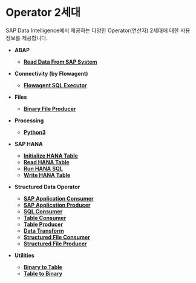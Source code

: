 Operator 2세대
===
SAP Data Intelligence에서 제공하는 다양한 Operator(연산자) 2세대에 대한 사용 정보를 제공합니다.<br>

* **ABAP**
    - **[Read Data From SAP System](ABAP/ReadDataFromSAPSystem.md)**

* **Connectivity (by Flowagent)**
    - **[Flowagent SQL Executor](Connectivity/FlowagentSQLExecutor.md)**

* **Files**
    - **[Binary File Producer](Files/BinaryFileProducer.md)**

* **Processing**
    - **[Python3](Processing/Python3.md)**

* **SAP HANA**
    - **[Initialize HANA Table](HANA/InitializeHANATable.md)**
    - **[Read HANA Table](HANA/ReadHANATable.md)**
    - **[Run HANA SQL](HANA/RunHANASQL.md)**
    - **[Write HANA Table](HANA/WriteHANATable.md)**

* **Structured Data Operator**
    - **[SAP Application Consumer](StructuredData/SAPApplicationConsumer.md)**
    - **[SAP Application Producer](StructuredData/SAPApplicationProducer.md)**
    - **[SQL Consumer](StructuredData/SQLConsumer.md)**
    - **[Table Consumer](StructuredData/TableConsumer.md)**
    - **[Table Producer](StructuredData/TableProducer.md)**
    - **[Data Transform](StructuredData/DataTransform.md)**
    - **[Structured File Consumer](StructuredData/StructuredFileConsumer.md)**
    - **[Structured File Producer](StructuredData/StructuredFileProducer.md)**

* **Utilities**
    - **[Binary to Table](Files/BinarytoFile.md)**
    - **[Table to Binary](Files/FiletoBinary.md)**


